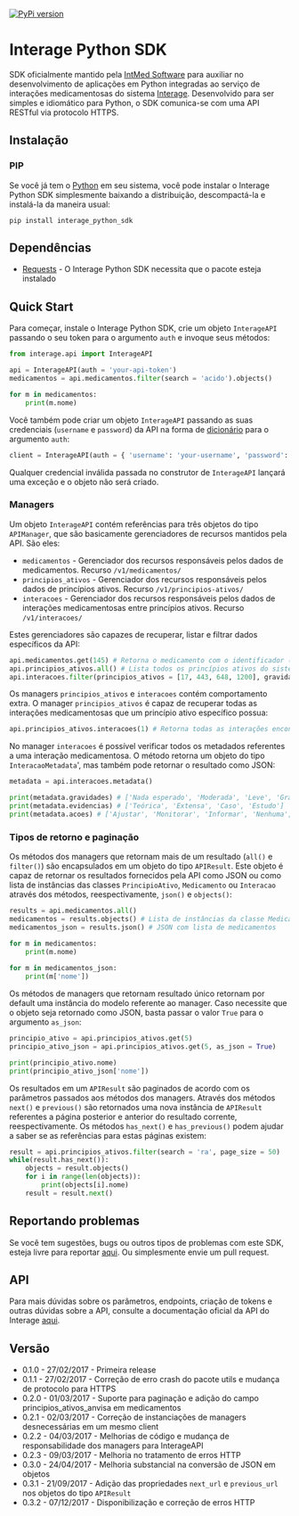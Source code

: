 [![PyPi version](https://img.shields.io/pypi/v/interage_python_sdk.svg)](https://pypi.python.org/pypi/interage_python_sdk)

# Interage Python SDK
SDK oficialmente mantido pela [IntMed Software](http://intmed.com.br/) para auxiliar no desenvolvimento de aplicações em Python integradas ao serviço de interações medicamentosas do sistema [Interage](http://intmed.com.br/interage/). Desenvolvido para ser simples e idiomático para Python, o SDK comunica-se com uma API RESTful via protocolo HTTPS. 

## Instalação
### PIP
Se você já tem o [Python](https://www.python.org/) em seu sistema, você pode instalar o Interage Python SDK simplesmente baixando a distribuição, descompactá-la e instalá-la da maneira usual:
```
pip install interage_python_sdk
```

## Dependências
- [Requests](https://github.com/kennethreitz/requests) - O Interage Python SDK necessita que o pacote esteja instalado

## Quick Start
Para começar, instale o Interage Python SDK, crie um objeto `InterageAPI` passando o seu token para o argumento `auth` e invoque seus métodos:

```python
from interage.api import InterageAPI

api = InterageAPI(auth = 'your-api-token')
medicamentos = api.medicamentos.filter(search = 'acido').objects()

for m in medicamentos:
    print(m.nome)
```

Você também pode criar um objeto `InterageAPI` passando as suas credenciais (`username` e `password`) da API na forma de [dicionário](https://docs.python.org/2/tutorial/datastructures.html#dictionaries) para o argumento `auth`:
```python
client = InterageAPI(auth = { 'username': 'your-username', 'password': 'your-password'})
```

Qualquer credencial inválida passada no construtor de `InterageAPI` lançará uma exceção e o objeto não será criado.

### Managers
Um objeto `InterageAPI` contém referências para três objetos do tipo `APIManager`, que são basicamente gerenciadores de recursos mantidos pela API. São eles:
- `medicamentos` - Gerenciador dos recursos responsáveis pelos dados de medicamentos. Recurso `/v1/medicamentos/`
- `principios_ativos` - Gerenciador dos recursos responsáveis pelos dados de princípios ativos. Recurso `/v1/principios-ativos/`
- `interacoes` - Gerenciador dos recursos responsáveis pelos dados de interações medicamentosas entre princípios ativos. Recurso `/v1/interacoes/`

Estes gerenciadores são capazes de recuperar, listar e filtrar dados específicos da API:

```python
api.medicamentos.get(145) # Retorna o medicamento com o identificador (id) 145
api.principios_ativos.all() # Lista todos os princípios ativos do sistema
api.interacoes.filter(principios_ativos = [17, 443, 648, 1200], gravidade = 'grave')  # Retorna todas as interações medicamentosas graves entre os principios ativos com os identificadores 17, 443, 648 e 1200
```

Os managers `principios_ativos` e `interacoes` contém comportamento extra. O manager `principios_ativos` é capaz de recuperar todas as interações medicamentosas que um princípio ativo específico possua:
```python
api.principios_ativos.interacoes(1) # Retorna todas as interações encontradas com o princípio ativo de identificador (id) igual a 1
```
No manager `interacoes` é possível verificar todos os metadados referentes a uma interação medicamentosa. O método retorna um objeto do tipo `InteracaoMetadata`', mas também pode retornar o resultado como JSON:

```python
metadata = api.interacoes.metadata()

print(metadata.gravidades) # ['Nada esperado', 'Moderada', 'Leve', 'Grave', 'Gravidade desconhecida']
print(metadata.evidencias) # ['Teórica', 'Extensa', 'Caso', 'Estudo']
print(metadata.acoes) # ['Ajustar', 'Monitorar', 'Informar', 'Nenhuma', 'Evitar']
```

### Tipos de retorno e paginação
Os métodos dos managers que retornam mais de um resultado (`all()` e `filter()`) são encapsulados em um objeto do tipo `APIResult`. Este objeto é capaz de retornar os resultados fornecidos pela API como JSON ou como lista de instâncias das classes `PrincipioAtivo`, `Medicamento` ou `Interacao` através dos métodos, reespectivamente, `json()` e `objects()`:

```python
results = api.medicamentos.all()
medicamentos = results.objects() # Lista de instâncias da classe Medicamento
medicamentos_json = results.json() # JSON com lista de medicamentos

for m in medicamentos:
    print(m.nome)
 
for m in medicamentos_json:
    print(m['nome'])
```

Os métodos de managers que retornam resultado único retornam por default uma instância do modelo referente ao manager. Caso necessite que o objeto seja retornado como JSON, basta passar o valor `True` para o argumento `as_json`:
```python
principio_ativo = api.principios_ativos.get(5)
principio_ativo_json = api.principios_ativos.get(5, as_json = True)

print(principio_ativo.nome)
print(principio_ativo_json['nome'])
```
Os resultados em um `APIResult` são paginados de acordo com os parâmetros passados aos métodos dos managers. Através dos métodos `next()` e `previous()` são retornados uma nova instância de `APIResult` referentes a página posterior e anterior do resultado corrente, reespectivamente. Os métodos `has_next()` e `has_previous()` podem ajudar a saber se as referências para estas páginas existem:

```python
result = api.principios_ativos.filter(search = 'ra', page_size = 50)
while(result.has_next()):
    objects = result.objects()
    for i in range(len(objects)):
        print(objects[i].nome)
    result = result.next()
```
## Reportando problemas
Se você tem sugestões, bugs ou outros tipos de problemas com este SDK, esteja livre para reportar [aqui](https://github.com/weynelucas/interage_python_sdk/issues). Ou simplesmente envie um pull request.

## API
Para mais dúvidas sobre os parâmetros, endpoints, criação de tokens e outras dúvidas sobre a API, consulte a documentação oficial da API do Interage [aqui]( https://api.interage.intmed.com.br/docs/).

## Versão
- 0.1.0 - 27/02/2017 - Primeira release
- 0.1.1 - 27/02/2017 - Correção de erro crash do pacote utils e mudança de protocolo para HTTPS
- 0.2.0 - 01/03/2017 - Suporte para paginação e adição do campo principios_ativos_anvisa em medicamentos
- 0.2.1 - 02/03/2017 - Correção de instanciações de managers desnecessárias em um mesmo client
- 0.2.2 - 04/03/2017 - Melhorias de código e mudança de responsabilidade dos managers para InterageAPI
- 0.2.3 - 09/03/2017 - Melhoria no tratamento de erros HTTP
- 0.3.0 - 24/04/2017 - Melhoria substancial na conversão de JSON em objetos
- 0.3.1 - 21/09/2017 - Adição das propriedades `next_url` e `previous_url` nos objetos do tipo `APIResult`
- 0.3.2 - 07/12/2017 - Disponibilização e correção de erros HTTP

